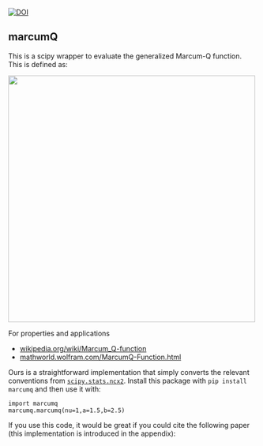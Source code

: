 
[![DOI](https://zenodo.org/badge/46057982.svg)](https://zenodo.org/badge/latestdoi/46057982)

## marcumQ

This is a scipy wrapper to evaluate the generalized Marcum-Q function. This is defined as:

<img src="https://github.com/dgerosa/marcumq/assets/7237041/701bacaf-f1b8-4bc6-8946-c968bb8bf8f3" width="500">

For properties and applications

- [wikipedia.org/wiki/Marcum_Q-function](https://en.wikipedia.org/wiki/Marcum_Q-function)
- [mathworld.wolfram.com/MarcumQ-Function.html](https://mathworld.wolfram.com/MarcumQ-Function.html)

Ours is a straightforward implementation that simply converts the relevant conventions from [`scipy.stats.ncx2`](https://docs.scipy.org/doc/scipy/reference/generated/scipy.stats.ncx2.html). Install this package with `pip install marcumq` and then use it with:

```
import marcumq
marcumq.marcumq(nu=1,a=1.5,b=2.5)
```

If you use this code, it would be great if you could cite the following paper (this implementation is introduced in the appendix):

